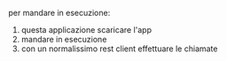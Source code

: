 per mandare in esecuzione:
1) questa applicazione scaricare l'app
2) mandare in esecuzione
3) con un normalissimo rest client effettuare le chiamate

